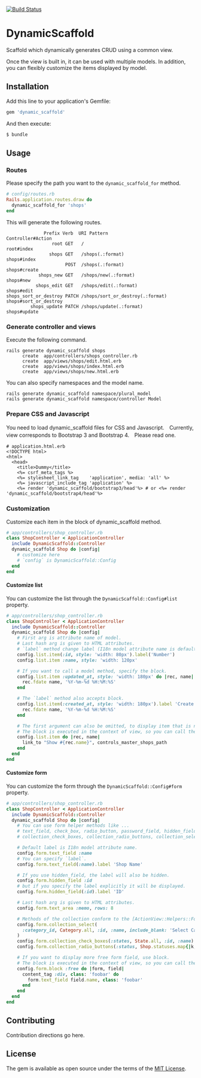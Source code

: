 [![Build Status](https://travis-ci.org/gomo/dynamic_scaffold.svg?branch=master)](https://travis-ci.org/gomo/dynamic_scaffold)

# DynamicScaffold
Scaffold which dynamically generates CRUD using a common view.

Once the view is built in, it can be used with multiple models. In addition, you can flexibly customize the items displayed by model.

## Installation
Add this line to your application's Gemfile:

```ruby
gem 'dynamic_scaffold'
```

And then execute:
```bash
$ bundle
```

## Usage

### Routes

Please specify the path you want to the `dynamic_scaffold_for` method.

```rb
# config/routes.rb
Rails.application.routes.draw do
  dynamic_scaffold_for 'shops'
end
```

This will generate the following routes.

```
              Prefix Verb  URI Pattern                                                                 Controller#Action
                 root GET   /                                                                          root#index
                shops GET   /shops(.:format)                                                           shops#index
                      POST  /shops(.:format)                                                           shops#create
            shops_new GET   /shops/new(.:format)                                                       shops#new
           shops_edit GET   /shops/edit(.:format)                                                      shops#edit
shops_sort_or_destroy PATCH /shops/sort_or_destroy(.:format)                                           shops#sort_or_destroy
         shops_update PATCH /shops/update(.:format)                                                    shops#update
```

### Generate controller and views

Execute the following command.

```
rails generate dynamic_scaffold shops
      create  app/controllers/shops_controller.rb
      create  app/views/shops/edit.html.erb
      create  app/views/shops/index.html.erb
      create  app/views/shops/new.html.erb
```

You can also specify namespaces and the model name.

```
rails generate dynamic_scaffold namespace/plural_model
rails generate dynamic_scaffold namespace/controller Model
```

### Prepare CSS and Javascript

You need to load dynamic_scaffold files for CSS and Javascript.　Currently, view corresponds to Bootstrap 3 and Bootstrap 4.　Please read one.

```erb
# application.html.erb
<!DOCTYPE html>
<html>
  <head>
    <title>Dummy</title>
    <%= csrf_meta_tags %>
    <%= stylesheet_link_tag    'application', media: 'all' %>
    <%= javascript_include_tag 'application' %>
    <%= render 'dynamic_scaffold/bootstrap3/head'%> # or <%= render 'dynamic_scaffold/bootstrap4/head'%>
```

### Customization

Customize each item in the block of dynamic_scaffold method.

```rb
# app/controllers/shop_controller.rb
class ShopController < ApplicationController
  include DynamicScaffold::Controller
  dynamic_scaffold Shop do |config|
    # customize here
    # `config` is DynamicScaffold::Config
  end
end
```

#### Customize list

You can customize the list through the `DynamicScaffold::Config#list` property.

```rb
# app/controllers/shop_controller.rb
class ShopController < ApplicationController
  include DynamicScaffold::Controller
  dynamic_scaffold Shop do |config|
    # First arg is attribute name of model.
    # Last hash arg is given to HTML attributes.
    # `label` method change label (I18n model attribute name is default).
    config.list.item(:id, style: 'width: 80px').label('Number')
    config.list.item :name, style: 'width: 120px'

    # If you want to call a model method, specify the block.
    config.list.item :updated_at, style: 'width: 180px' do |rec, name|
      rec.fdate name, '%Y-%m-%d %H:%M:%S'
    end

    # The `label` method also accepts block.
    config.list.item(:created_at, style: 'width: 180px').label 'Create Date' do |rec, name|
      rec.fdate name, '%Y-%m-%d %H:%M:%S'
    end

    # The first argument can also be omitted, to display item that is not model attribute.
    # The block is executed in the context of view, so you can call the method of view.
    config.list.item do |rec, name|
      link_to "Show #{rec.name}", controls_master_shops_path
    end
  end
end
```

#### Customize form

You can customize the form through the `DynamicScaffold::Config#form` property.

```rb
# app/controllers/shop_controller.rb
class ShopController < ApplicationController
  include DynamicScaffold::Controller
  dynamic_scaffold Shop do |config|
    # You can use form helper methods like ...
    # text_field, check_box, radio_button, password_field, hidden_field, file_field, text_area, color_field
    # collection_check_boxes, collection_radio_buttons, collection_select, grouped_collection_select

    # Default label is I18n model attribute name.
    config.form.text_field :name
    # You can specify `label`. 
    config.form.text_field(:name).label 'Shop Name'

    # If you use hidden_field, the label will also be hidden.
    config.form.hidden_field :id
    # but if you specify the label explicitly it will be displayed.
    config.form.hidden_field(:id).label 'ID'

    # Last hash arg is given to HTML attributes.
    config.form.text_area :memo, rows: 8

    # Methods of the collection conform to the [ActionView::Helpers::FormBuilder](https://apidock.com/rails/ActionView/Helpers/FormBuilder) method.
    config.form.collection_select(
      :category_id, Category.all, :id, :name, include_blank: 'Select Category'
    )
    config.form.collection_check_boxes(:states, State.all, :id, :name)
    config.form.collection_radio_buttons(:status, Shop.statuses.map{|k, v| [v, k.titleize]}, :first, :last)

    # If you want to display more free form field, use block.
    # The block is executed in the context of view, so you can call the method of view.
    config.form.block :free do |form, field|
      content_tag :div, class: 'foobar' do
        form.text_field field.name, class: 'foobar'
      end
    end
  end
end
```

## Contributing
Contribution directions go here.

## License
The gem is available as open source under the terms of the [MIT License](http://opensource.org/licenses/MIT).
